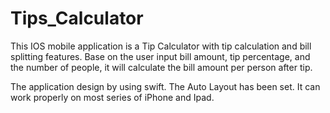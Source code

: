 # Tips_Calculator

This IOS mobile application is a Tip Calculator with tip calculation and bill splitting features. Base on the user input bill amount, tip percentage, and the number of people, it will calculate the bill amount per person after tip.

The application design by using swift. 
The Auto Layout has been set. It can work properly on most series of iPhone and Ipad.
